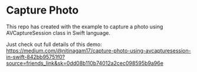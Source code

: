 # Capture Photo

This repo has created with the example to capture a photo using AVCaptureSession class in Swift language. 

Just check out full details of this demo:
https://medium.com/@nitinagam17/capture-photo-using-avcapturesession-in-swift-842bb95751f0?source=friends_link&sk=0dd08b110b74012a2cec098595b9a96e
